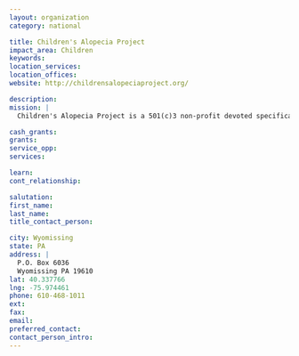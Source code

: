 ```yaml
---
layout: organization
category: national

title: Children's Alopecia Project
impact_area: Children
keywords: 
location_services: 
location_offices: 
website: http://childrensalopeciaproject.org/

description: 
mission: |
  Children's Alopecia Project is a 501(c)3 non-profit devoted specifically to children living with the incurable autoimmune hair loss disease, Alopecia. We build self-esteem, provide support and raise awareness!

cash_grants: 
grants: 
service_opp: 
services: 

learn: 
cont_relationship: 

salutation: 
first_name: 
last_name: 
title_contact_person: 

city: Wyomissing
state: PA
address: |
  P.O. Box 6036  
  Wyomissing PA 19610
lat: 40.337766
lng: -75.974461
phone: 610-468-1011
ext: 
fax: 
email: 
preferred_contact: 
contact_person_intro: 
---
```

